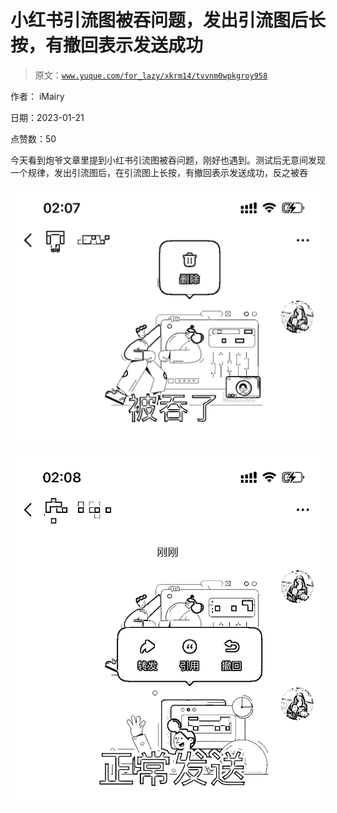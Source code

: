 # 小红书引流图被吞问题，发出引流图后长按，有撤回表示发送成功

> 原文：[`www.yuque.com/for_lazy/xkrm14/tvvnm0wpkgroy958`](https://www.yuque.com/for_lazy/xkrm14/tvvnm0wpkgroy958)

作者： iMairy 

日期：2023-01-21 

点赞数：50 

今天看到炮爷文章里提到小红书引流图被吞问题，刚好也遇到。测试后无意间发现一个规律，发出引流图后，在引流图上长按，有撤回表示发送成功，反之被吞 

![](img/ca42847427af1d4b162e66a7da5a41be.png) 

![](img/5b82a627e2a8004160047632427fa9dd.png) 

